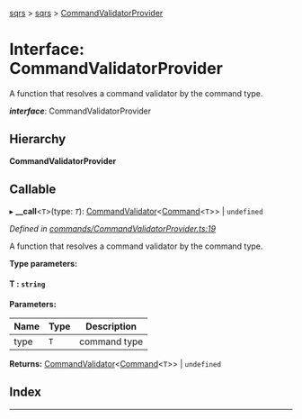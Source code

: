 [sqrs](../README.md) > [sqrs](../modules/sqrs.md) > [CommandValidatorProvider](../interfaces/sqrs.commandvalidatorprovider.md)

# Interface: CommandValidatorProvider

A function that resolves a command validator by the command type.

*__interface__*: CommandValidatorProvider

## Hierarchy

**CommandValidatorProvider**

## Callable
▸ **__call**<`T`>(type: *`T`*): [CommandValidator](sqrs.commandvalidator.md)<[Command](sqrs.command.md)<`T`>> \| `undefined`

*Defined in [commands/CommandValidatorProvider.ts:19](https://github.com/rkostrzewski/sqrs/blob/2a5a94e/packages/sqrs/src/commands/CommandValidatorProvider.ts#L19)*

A function that resolves a command validator by the command type.

**Type parameters:**

#### T :  `string`
**Parameters:**

| Name | Type | Description |
| ------ | ------ | ------ |
| type | `T` |  command type |

**Returns:** [CommandValidator](sqrs.commandvalidator.md)<[Command](sqrs.command.md)<`T`>> \| `undefined`

## Index

---

